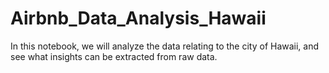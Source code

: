 # Airbnb_Data_Analysis_Hawaii
In this notebook, we will analyze the data relating to the city of Hawaii, and see what insights can be extracted from raw data.
